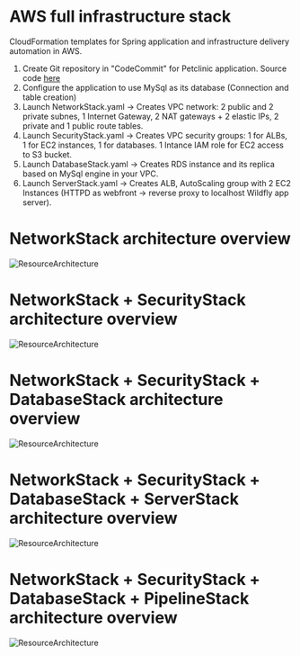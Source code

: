 # AWS full infrastructure stack
CloudFormation templates for Spring application and infrastructure delivery automation in AWS.

1. Create Git repository in "CodeCommit" for Petclinic application. Source code [here](https://github.com/spring-projects/spring-petclinic)
2. Configure the application to use MySql as its database (Connection and table creation)
3. Launch NetworkStack.yaml -> Creates VPC network: 2 public and 2 private subnes, 1 Internet Gateway, 2 NAT gateways + 2 elastic IPs, 2 private and 1 public route tables.
4. Launch SecurityStack.yaml -> Creates VPC security groups: 1 for ALBs, 1 for EC2 instances, 1 for databases. 1 Intance IAM role for EC2 access to S3 bucket.
5. Launch DatabaseStack.yaml -> Creates RDS instance and its replica based on MySql engine in your VPC.
6. Launch ServerStack.yaml -> Creates ALB, AutoScaling group with 2 EC2 Instances (HTTPD as webfront -> reverse proxy to localhost Wildfly app server).


# NetworkStack architecture overview
![ResourceArchitecture](https://github.com/janisliepins/PetclinicCloudFormation/blob/develop/aws_cloudformation_architecture/NetworkStack.png)

# NetworkStack + SecurityStack architecture overview
![ResourceArchitecture](https://github.com/janisliepins/PetclinicCloudFormation/blob/develop/aws_cloudformation_architecture/SecurityStack.png)

# NetworkStack + SecurityStack + DatabaseStack architecture overview
![ResourceArchitecture](https://github.com/janisliepins/PetclinicCloudFormation/blob/develop/aws_cloudformation_architecture/DatabaseStack.png)

# NetworkStack + SecurityStack + DatabaseStack + ServerStack architecture overview
![ResourceArchitecture](https://github.com/janisliepins/PetclinicCloudFormation/blob/develop/aws_cloudformation_architecture/ServerStack.png)

# NetworkStack + SecurityStack + DatabaseStack + PipelineStack architecture overview
![ResourceArchitecture](https://github.com/janisliepins/PetclinicCloudFormation/blob/develop/aws_cloudformation_architecture/PipelineStack.png)


